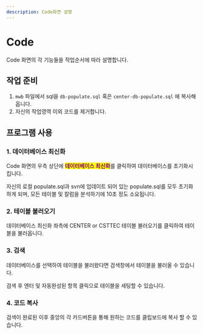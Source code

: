 ```yaml
---
description: Code화면 설명
---
```


# Code

Code 화면의 각 기능들을 작업순서에 따라 설명합니다.

## 작업 준비

1. `mwb` 파일에서 sql을 `db-populate.sql` 혹은 `center-db-populate.sql` 에 복사해 옵니다.
2. 자신의 작업영역 이외 코드를 제거합니다.

## 프로그램 사용

### 1. 데이터베이스 최신화

Code 화면의 우측 상단에 <mark style="color:purple;">**데이터베이스 최신화**</mark>를 클릭하여 데이터베이스를 초기화시킵니다.&#x20;

자신의 로컬 populate.sql과 svn에 업데이트 되어 있는 populate.sql를 모두 초기화 하게 되며, 모든 테이블 및 칼럼을 분석하기에 10초 정도 소요됩니다.

### 2. 테이블 불러오기

데이터베이스 최신화 좌측에 CENTER or CSTTEC 테이블 불러오기를 클릭하여 테이블을 불러옵니다.

### 3. 검색

데이터베이스를 선택하여 테이블을 불러왔다면 검색창에서 테이블을 불러올 수 있습니다.

검색 후 엔터 및 자동완성된 항목 클릭으로 테이블을 세팅할 수 있습니다.

### 4. 코드 복사

검색이 완료된 이후 중앙의 각 카드버튼을 통해 원하는 코드를 클립보드에 복사 할 수 있습니다.
